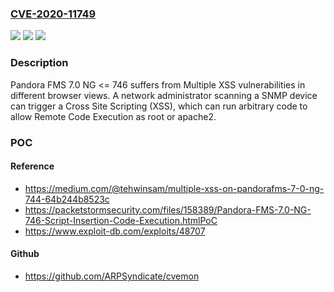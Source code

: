 ### [CVE-2020-11749](https://cve.mitre.org/cgi-bin/cvename.cgi?name=CVE-2020-11749)
![](https://img.shields.io/static/v1?label=Product&message=n%2Fa&color=blue)
![](https://img.shields.io/static/v1?label=Version&message=n%2Fa%20&color=brightgreen)
![](https://img.shields.io/static/v1?label=Vulnerability&message=n%2Fa&color=brightgreen)

### Description

Pandora FMS 7.0 NG <= 746 suffers from Multiple XSS vulnerabilities in different browser views. A network administrator scanning a SNMP device can trigger a Cross Site Scripting (XSS), which can run arbitrary code to allow Remote Code Execution as root or apache2.

### POC

#### Reference
- https://medium.com/@tehwinsam/multiple-xss-on-pandorafms-7-0-ng-744-64b244b8523c
- https://packetstormsecurity.com/files/158389/Pandora-FMS-7.0-NG-746-Script-Insertion-Code-Execution.htmlPoC
- https://www.exploit-db.com/exploits/48707

#### Github
- https://github.com/ARPSyndicate/cvemon

